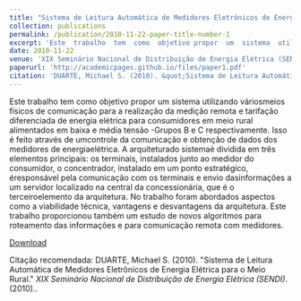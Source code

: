 ```yaml
---
title: "Sistema de Leitura Automática de Medidores Eletrônicos de Energia Elétrica para o Meio Rural"
collection: publications
permalink: /publication/2010-11-22-paper-title-number-1
excerpt: 'Este  trabalho  tem  como  objetivo propor  um  sistema  utilizando  váriosmeios  físicos  de  comunicação para a realização da medição remota e tarifação diferenciada de energia elétrica para consumidores...'
date: 2010-11-22
venue: 'XIX Seminário Nacional de Distribuição de Energia Elétrica (SENDI)'
paperurl: 'http://academicpages.github.io/files/paper1.pdf'
citation: 'DUARTE, Michael S. (2010). &quot;Sistema de Leitura Automática de Medidores Eletrônicos de Energia Elétrica para o Meio Rural.&quot; <i>XIX Seminário Nacional de Distribuição de Energia Elétrica (SENDI)</i>. (2010).'
---
```

Este  trabalho  tem  como  objetivo propor  um  sistema  utilizando  váriosmeios  físicos  de  comunicação para a realização da medição remota e tarifação diferenciada de energia elétrica para consumidores em meio rural alimentados em baixa e média tensão -Grupos B e C respectivamente. Isso é feito através de umcontrole da comunicação e obtenção de dados dos medidores de energiaelétrica. A arquiteturado  sistemaé  dividida  em  três  elementos  principais:  os terminais,  instalados  junto  ao medidor  do consumidor, o concentrador, instalado em um ponto estratégico, éresponsável pela comunicação com os terminais  e  envio  dasinformações  a  um servidor localizado na  central  da  concessionária, que  é  o terceiroelemento  da  arquitetura. No  trabalho  foram  abordados  aspectos  como  a  viabilidade  técnica, vantagens  e  desvantagens  da  arquitetura.  Este  trabalho  proporcionou  também  um  estudo  de  novos algoritmos para roteamento das informações e para comunicação remota com medidores.

[Download](http://academicpages.github.io/files/paper1.pdf)

Citação recomendada: DUARTE, Michael S. (2010). &quot;Sistema de Leitura Automática de Medidores Eletrônicos de Energia Elétrica para o Meio Rural.&quot; <i>XIX Seminário Nacional de Distribuição de Energia Elétrica (SENDI)</i>. (2010)..

